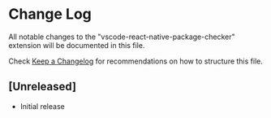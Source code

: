 # Change Log

All notable changes to the "vscode-react-native-package-checker" extension will be documented in this file.

Check [Keep a Changelog](http://keepachangelog.com/) for recommendations on how to structure this file.

## [Unreleased]

- Initial release
